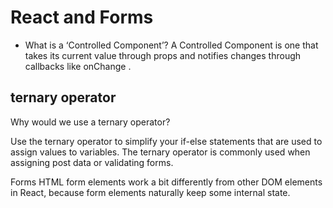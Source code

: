 # React and Forms

- What is a ‘Controlled Component’?
  A Controlled Component is one that takes its current value through props and notifies changes through callbacks like onChange .

## ternary operator

Why would we use a ternary operator?

Use the ternary operator to simplify your if-else statements that are used to assign values to variables. The ternary operator is commonly used when assigning post data or validating forms.

Forms
HTML form elements work a bit differently from other DOM elements in React, because form elements naturally keep some internal state.

